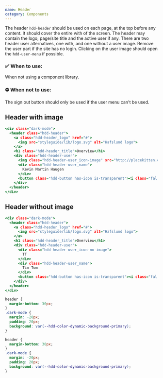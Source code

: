 ```yaml
---
name: Header
category: Components
---
```


The header `hdd-header` should be used on each page, at the top before any content. It should cover the entire with of the screen. The header may contain the logo, page/site title and the active user if any. There are two header user alternatives, one with, and one without a user image. Remove the user part if the site has no login. Clicking on the user image should open the `hdd-user-menu` if possible.

### ✅ When to use: 
When not using a component library.

### ⛔ When not to use:
The sign out button should only be used if the user menu can't be used.

## Header with image

```header.html
<div class="dark-mode">
  <header class="hdd-header">
    <a class="hdd-header_logo" href="#">
      <img src="styleguide/lib/logo.svg" alt="Hafslund logo">
    </a>
    <h1 class="hdd-header_title">Overview</h1>
    <div class="hdd-header-user">
      <img class="hdd-header-user_icon-image" src="http://placekitten.com/150/150"/>
      <div class="hdd-header-user_name">
        Kevin Martin Haugen
      </div>
      <button class="hdd-button has-icon is-transparent"><i class="fal fa-sign-out"></i>Sign out</button>
    </div>
  </header>
</div>
```

## Header without image

```header-no-img.html
<div class="dark-mode">
  <header class="hdd-header">
    <a class="hdd-header_logo" href="#">
      <img src="styleguide/lib/logo.svg" alt="Hafslund logo">
    </a>
    <h1 class="hdd-header_title">Overview</h1>
    <div class="hdd-header-user">
      <div class="hdd-header-user_icon-no-image">
        TT
      </div>
      <div class="hdd-header-user_name">
        Tim Tom
      </div>
      <button class="hdd-button has-icon is-transparent"><i class="fal fa-sign-out"></i>Sign out</button>
    </div>
  </header>
</div>
```



```header.css hidden
header {
  margin-bottom: 30px;
}
.dark-mode {
  margin: -20px;
  padding: 20px;
  background: var(--hdd-color-dynamic-background-primary);
}
```
```header-no-img.css hidden
header {
  margin-bottom: 30px;
}
.dark-mode {
  margin: -20px;
  padding: 20px;
  background: var(--hdd-color-dynamic-background-primary);
}
```

